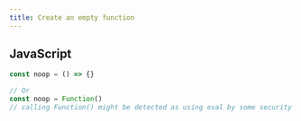 ```yaml
---
title: Create an empty function
---
```


## JavaScript
```js
const noop = () => {}

// Or
const noop = Function()
// calling Function() might be detected as using eval by some security tools
```
